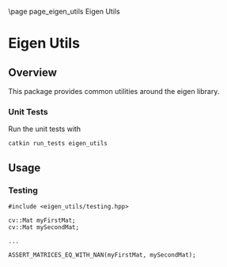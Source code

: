 \page page_eigen_utils Eigen Utils

# Eigen Utils

## Overview
This package provides common utilities around the eigen library. 

### Unit Tests

Run the unit tests with

    catkin run_tests eigen_utils

## Usage

### Testing

```
#include <eigen_utils/testing.hpp>

cv::Mat myFirstMat;
cv::Mat mySecondMat;

...

ASSERT_MATRICES_EQ_WITH_NAN(myFirstMat, mySecondMat);

```
